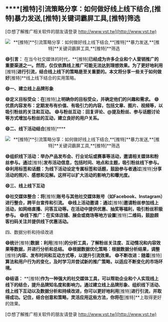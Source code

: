 ## ****[推特]**引流策略分享：如何做好线上线下结合,**[推特]**暴力发送,**[推特]**关键词霸屏工具,**[推特]**筛选**

[😍想了解推广相关软件的朋友请登录 http://www.vst.tw](http://www.vst.tw)

 <center><img src="https://vst.tw/MP4/tuiguang/png/2.png" alt="**[推特]**引流策略分享：如何做好线上线下结合,**[推特]**暴力发送,**[推特]**关键词霸屏工具,**[推特]**筛选"></center>

**😄引言：**
在当今社交媒体的时代，**[推特]**已经成为许多企业和个人营销推广的重要渠道之一。然而，仅仅依靠线上推广可能无法达到理想效果。为了更好地利用**[推特]**进行引流，结合线上线下的策略是至关重要的。本文将分享一些关于如何做好**[推特]**线上线下结合的实用策略。

**😄一、建立线上品牌形象**

**😄定义目标受众：在**[推特]**上明确你的目标受众，并确定他们的兴趣和需求。**
**😄优质内容发布：定期发布有价值、有吸引力的内容，包括文章、图片、视频等，以吸引粉丝的关注和互动。**
**😄与粉丝互动：回复评论、@提及粉丝、参与话题讨论等方式增加与粉丝的互动，建立良好的用户关系。**

**😄二、线下活动结合**[推特]****

 <center><img src="https://vst.tw/MP4/tuiguang/png/8.png" alt="**[推特]**引流策略分享：如何做好线上线下结合,**[推特]**暴力发送,**[推特]**关键词霸屏工具,**[推特]**筛选"></center>

**😄组织线下活动：举办产品发布会、行业论坛或赛事等活动，邀请相关媒体和粉丝参与。通过**[推特]**发布活动信息，包括时间、地点和主题，吸引粉丝线下参与。**
**😄利用标签和话题：为线下活动设定专属标签和话题，鼓励参与者通过**[推特]**分享活动的照片、感想和见解。这样可以扩大活动的影响力和曝光度。**

**😄三、线上线下互动**

**😄社交媒体整合：将**[推特]**账号与其他社交媒体账号（如Facebook、Instagram）进行整合，跨平台宣传和引流。**
**😄线上活动邀请：通过**[推特]**邀请粉丝参加线上活动，如网络直播、问答互动等。在活动中提供优惠、抽奖等福利，吸引粉丝积极参与。**
**😄线下推广：在实体店铺、展会或商场等地方设置**[推特]**二维码，鼓励顾客扫码关注并提供线下优惠活动。**

四、数据分析和持续改进

**😄统计**[推特]**数据：利用**[推特]**的分析工具，了解粉丝关注度、互动情况和内容效果等数据，并进行分析和总结。**
**😄根据数据优化策略：根据数据分析结果，调整**[推特]**内容、发布时间和互动方式等，以提升引流效果。**
**😄不断改进：随着**[推特]**算法和用户行为的变化，及时学习并尝试新的推广策略，以适应不断变化的市场环境。**

**😄结语：**
**[推特]**作为一种强大的社交媒体工具，可以帮助企业和个人实现线上线下的结合，提升品牌知名度和影响力。通过建立线上品牌形象、组织线下活动、线上线下互动以及数据分析和持续改进，你可以更好地利用**[推特]**进行引流，并取得成功。记住，结合创意和策略，灵活应用这些方法，你将在**[推特]**上取得更好的效果。

[😍想了解推广相关软件的朋友请登录 http://www.vst.tw](http://www.vst.tw)



